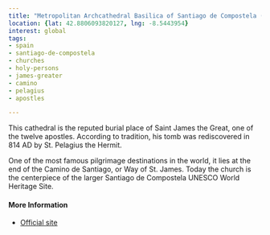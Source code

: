 ```yaml
---
title: "Metropolitan Archcathedral Basilica of Santiago de Compostela (Catedral de Santiago)"
location: {lat: 42.8806093820127, lng: -8.5443954}
interest: global
tags:
- spain
- santiago-de-compostela
- churches
- holy-persons
- james-greater
- camino
- pelagius
- apostles

---
```



This cathedral is the reputed burial place of Saint James the Great, one of the twelve apostles.  According to tradition, his tomb was rediscovered in 814 AD by St. Pelagius the Hermit.

One of the most famous pilgrimage destinations in the world, it lies at the end of the Camino de Santiago, or Way of St. James.  Today the church is the centerpiece of the larger Santiago de Compostela UNESCO World Heritage Site.

#### More Information

* [Official site](http://catedraldesantiago.es/)





